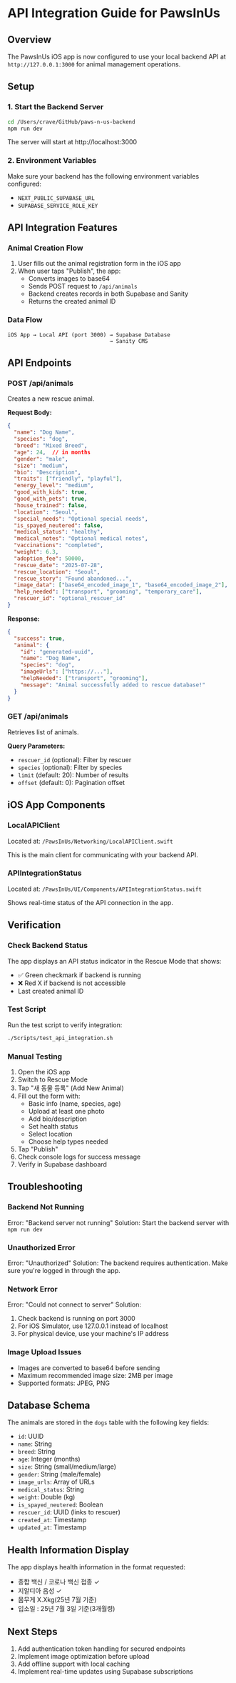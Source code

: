 # API Integration Guide for PawsInUs

## Overview
The PawsInUs iOS app is now configured to use your local backend API at `http://127.0.0.1:3000` for animal management operations.

## Setup

### 1. Start the Backend Server
```bash
cd /Users/crave/GitHub/paws-n-us-backend
npm run dev
```

The server will start at http://localhost:3000

### 2. Environment Variables
Make sure your backend has the following environment variables configured:
- `NEXT_PUBLIC_SUPABASE_URL`
- `SUPABASE_SERVICE_ROLE_KEY`

## API Integration Features

### Animal Creation Flow
1. User fills out the animal registration form in the iOS app
2. When user taps "Publish", the app:
   - Converts images to base64
   - Sends POST request to `/api/animals`
   - Backend creates records in both Supabase and Sanity
   - Returns the created animal ID

### Data Flow
```
iOS App → Local API (port 3000) → Supabase Database
                                → Sanity CMS
```

## API Endpoints

### POST /api/animals
Creates a new rescue animal.

**Request Body:**
```json
{
  "name": "Dog Name",
  "species": "dog",
  "breed": "Mixed Breed",
  "age": 24,  // in months
  "gender": "male",
  "size": "medium",
  "bio": "Description",
  "traits": ["friendly", "playful"],
  "energy_level": "medium",
  "good_with_kids": true,
  "good_with_pets": true,
  "house_trained": false,
  "location": "Seoul",
  "special_needs": "Optional special needs",
  "is_spayed_neutered": false,
  "medical_status": "healthy",
  "medical_notes": "Optional medical notes",
  "vaccinations": "completed",
  "weight": 6.3,
  "adoption_fee": 50000,
  "rescue_date": "2025-07-28",
  "rescue_location": "Seoul",
  "rescue_story": "Found abandoned...",
  "image_data": ["base64_encoded_image_1", "base64_encoded_image_2"],
  "help_needed": ["transport", "grooming", "temporary_care"],
  "rescuer_id": "optional_rescuer_id"
}
```

**Response:**
```json
{
  "success": true,
  "animal": {
    "id": "generated-uuid",
    "name": "Dog Name",
    "species": "dog",
    "imageUrls": ["https://..."],
    "helpNeeded": ["transport", "grooming"],
    "message": "Animal successfully added to rescue database!"
  }
}
```

### GET /api/animals
Retrieves list of animals.

**Query Parameters:**
- `rescuer_id` (optional): Filter by rescuer
- `species` (optional): Filter by species
- `limit` (default: 20): Number of results
- `offset` (default: 0): Pagination offset

## iOS App Components

### LocalAPIClient
Located at: `/PawsInUs/Networking/LocalAPIClient.swift`

This is the main client for communicating with your backend API.

### APIIntegrationStatus
Located at: `/PawsInUs/UI/Components/APIIntegrationStatus.swift`

Shows real-time status of the API connection in the app.

## Verification

### Check Backend Status
The app displays an API status indicator in the Rescue Mode that shows:
- ✅ Green checkmark if backend is running
- ❌ Red X if backend is not accessible
- Last created animal ID

### Test Script
Run the test script to verify integration:
```bash
./Scripts/test_api_integration.sh
```

### Manual Testing
1. Open the iOS app
2. Switch to Rescue Mode
3. Tap "새 동물 등록" (Add New Animal)
4. Fill out the form with:
   - Basic info (name, species, age)
   - Upload at least one photo
   - Add bio/description
   - Set health status
   - Select location
   - Choose help types needed
5. Tap "Publish"
6. Check console logs for success message
7. Verify in Supabase dashboard

## Troubleshooting

### Backend Not Running
Error: "Backend server not running"
Solution: Start the backend server with `npm run dev`

### Unauthorized Error
Error: "Unauthorized"
Solution: The backend requires authentication. Make sure you're logged in through the app.

### Network Error
Error: "Could not connect to server"
Solution: 
1. Check backend is running on port 3000
2. For iOS Simulator, use 127.0.0.1 instead of localhost
3. For physical device, use your machine's IP address

### Image Upload Issues
- Images are converted to base64 before sending
- Maximum recommended image size: 2MB per image
- Supported formats: JPEG, PNG

## Database Schema
The animals are stored in the `dogs` table with the following key fields:
- `id`: UUID
- `name`: String
- `breed`: String
- `age`: Integer (months)
- `size`: String (small/medium/large)
- `gender`: String (male/female)
- `image_urls`: Array of URLs
- `medical_status`: String
- `weight`: Double (kg)
- `is_spayed_neutered`: Boolean
- `rescuer_id`: UUID (links to rescuer)
- `created_at`: Timestamp
- `updated_at`: Timestamp

## Health Information Display
The app displays health information in the format requested:
- 종합 백신 / 코로나 백신 접종 ✓
- 지알디아 음성 ✓
- 몸무게 X.Xkg(25년 7월 기준)
- 입소일 : 25년 7월 3일 기준(3개월령)

## Next Steps
1. Add authentication token handling for secured endpoints
2. Implement image optimization before upload
3. Add offline support with local caching
4. Implement real-time updates using Supabase subscriptions